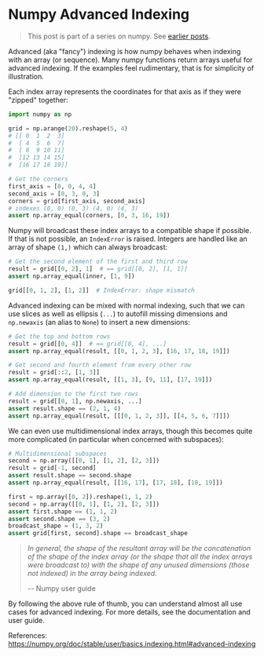 # Numpy Advanced Indexing
> This post is part of a series on numpy. See [earlier posts](/).

Advanced (aka "fancy") indexing is how numpy behaves when indexing with an array (or sequence). Many numpy functions return arrays useful for advanced indexing. If the examples feel rudimentary, that is for simplicity of illustration.

Each index array represents the coordinates for that axis as if they were "zipped" together:
```python
import numpy as np

grid = np.arange(20).reshape(5, 4)
# [[ 0  1  2  3]
#  [ 4  5  6  7]
#  [ 8  9 10 11]
#  [12 13 14 15]
#  [16 17 18 19]]

# Get the corners
first_axis = [0, 0, 4, 4]
second_axis = [0, 3, 0, 3]
corners = grid[first_axis, second_axis]
# indexes (0, 0) (0, 3) (4, 0) (4, 3)
assert np.array_equal(corners, [0, 3, 16, 19])
```
Numpy will broadcast these index arrays to a compatible shape if possible. If that is not possible, an `IndexError` is raised. Integers are handled like an array of shape `(1,)` which can always broadcast:
```python
# Get the second element of the first and third row
result = grid[[0, 2], 1]  # == grid[[0, 2], [1, 1]]
assert np.array_equal(inner, [1, 9])

grid[[0, 1, 2], [1, 2]]  # IndexError: shape mismatch
```

Advanced indexing can be mixed with normal indexing, such that we can use slices as well as ellipsis (`...`) to autofill missing dimensions and `np.newaxis` (an alias to `None`) to insert a new dimensions:
```python
# Get the top and bottom rows
result = grid[[0, 4]]  # == grid[[0, 4], ...]
assert np.array_equal(result, [[0, 1, 2, 3], [16, 17, 18, 19]])

# Get second and fourth element from every other row
result = grid[::2, [1, 3]]
assert np.array_equal(result, [[1, 3], [9, 11], [17, 19]])

# Add dimension to the first two rows
result = grid[[0, 1], np.newaxis, ...]
assert result.shape == (2, 1, 4)
assert np.array_equal(result, [[[0, 1, 2, 3]], [[4, 5, 6, 7]]])
```

We can even use multidimensional index arrays, though this becomes quite more complicated (in particular when concerned with subspaces):
```python
# Multidimensional subspaces
second = np.array([[0, 1], [1, 2], [2, 3]])
result = grid[-1, second]
assert result.shape == second.shape
assert np.array_equal(result, [[16, 17], [17, 18], [18, 19]])

first = np.array([0, 2]).reshape(1, 1, 2)
second = np.array([[0, 1], [1, 2], [2, 3]])
assert first.shape == (1, 1, 2)
assert second.shape == (3, 2)
broadcast_shape = (1, 3, 2)
assert grid[first, second].shape == broadcast_shape
```

> *In general, the shape of the resultant array will be the concatenation of the shape of the index array (or the shape that all the index arrays were broadcast to) with the shape of any unused dimensions (those not indexed) in the array being indexed.*
>
> -- Numpy user guide

By following the above rule of thumb, you can understand almost all use cases for advanced indexing. For more details, see the documentation and user guide.


References:
https://numpy.org/doc/stable/user/basics.indexing.html#advanced-indexing

